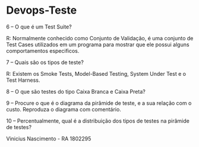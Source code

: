 # Devops-Teste

6 – O que é um Test Suite?

R: Normalmente conhecido como Conjunto de Validação, é uma conjunto de Test Cases utilizados em um programa para mostrar que ele possui alguns comportamentos especificos.

7 – Quais são os tipos de teste?

R: Existem os Smoke Tests, Model-Based Testing, System Under Test e o Test Harness.

8 – O que são testes do tipo Caixa Branca e Caixa Preta?



9 – Procure o que é o diagrama da pirâmide de teste, e a sua relação com o custo. Reproduza o diagrama com comentário.


10 – Percentualmente, qual é a distribuição dos tipos de testes na pirâmide de testes? 




Vinicius Nascimento - RA 1802295
